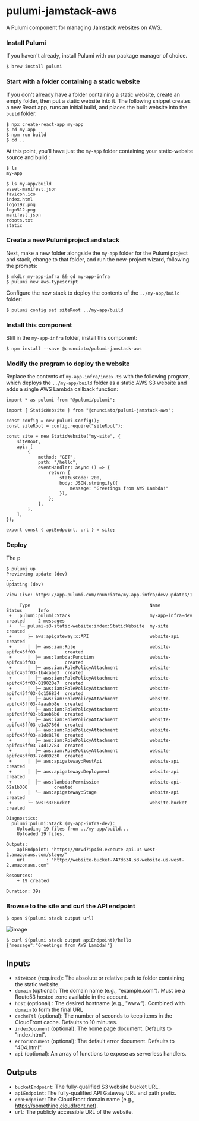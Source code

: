 # pulumi-jamstack-aws

A Pulumi component for managing Jamstack websites on AWS.

### Install Pulumi

If you haven't already, install Pulumi with our package manager of choice.

```
$ brew install pulumi
```

### Start with a folder containing a static website

If you don't already have a folder containing a static website, create an empty folder, then put a static website into it. The following snippet creates a new React app, runs an initial build, and places the built website into the `build` folder.

```
$ npx create-react-app my-app
$ cd my-app
$ npm run build
$ cd ..
```

At this point, you'll have just the `my-app` folder containing your static-website source and build :

```
$ ls
my-app

$ ls my-app/build
asset-manifest.json
favicon.ico
index.html
logo192.png
logo512.png
manifest.json
robots.txt
static
```

### Create a new Pulumi project and stack

Next, make a new folder alongside the `my-app` folder for the Pulumi project and stack, change to that folder, and run the new-project wizard, following the prompts:

```
$ mkdir my-app-infra && cd my-app-infra
$ pulumi new aws-typescript
```

Configure the new stack to deploy the contents of the `../my-app/build` folder:

```
$ pulumi config set siteRoot ../my-app/build
```

### Install this component

Still in the `my-app-infra` folder, install this component:

```
$ npm install --save @cnunciato/pulumi-jamstack-aws
```

### Modify the program to deploy the website

Replace the contents of `my-app-infra/index.ts` with the following program, which deploys the `../my-app/build` folder as a static AWS S3 website and adds a single AWS Lambda callback function:

```
import * as pulumi from "@pulumi/pulumi";

import { StaticWebsite } from "@cnunciato/pulumi-jamstack-aws";

const config = new pulumi.Config();
const siteRoot = config.require("siteRoot");

const site = new StaticWebsite("my-site", {
    siteRoot,
    api: [
        {
            method: "GET",
            path: "/hello",
            eventHandler: async () => {
                return {
                    statusCode: 200,
                    body: JSON.stringify({
                        message: "Greetings from AWS Lambda!"
                    }),
                };
            },
        },
    ],
});

export const { apiEndpoint, url } = site;
```

### Deploy

The p

```
$ pulumi up
Previewing update (dev)
...
Updating (dev)

View Live: https://app.pulumi.com/cnunciato/my-app-infra/dev/updates/1

     Type                                             Name                          Status      Info
 +   pulumi:pulumi:Stack                              my-app-infra-dev              created     2 messages
 +   └─ pulumi-s3-static-website:index:StaticWebsite  my-site                       created
 +      ├─ aws:apigateway:x:API                       website-api                   created
 +      │  ├─ aws:iam:Role                            website-apifc45ff03           created
 +      │  ├─ aws:lambda:Function                     website-apifc45ff03           created
 +      │  ├─ aws:iam:RolePolicyAttachment            website-apifc45ff03-1b4caae3  created
 +      │  ├─ aws:iam:RolePolicyAttachment            website-apifc45ff03-019020e7  created
 +      │  ├─ aws:iam:RolePolicyAttachment            website-apifc45ff03-6c156834  created
 +      │  ├─ aws:iam:RolePolicyAttachment            website-apifc45ff03-4aaabb8e  created
 +      │  ├─ aws:iam:RolePolicyAttachment            website-apifc45ff03-b5aeb6b6  created
 +      │  ├─ aws:iam:RolePolicyAttachment            website-apifc45ff03-e1a3786d  created
 +      │  ├─ aws:iam:RolePolicyAttachment            website-apifc45ff03-a1de8170  created
 +      │  ├─ aws:iam:RolePolicyAttachment            website-apifc45ff03-74d12784  created
 +      │  ├─ aws:iam:RolePolicyAttachment            website-apifc45ff03-7cd09230  created
 +      │  ├─ aws:apigateway:RestApi                  website-api                   created
 +      │  ├─ aws:apigateway:Deployment               website-api                   created
 +      │  ├─ aws:lambda:Permission                   website-api-62a1b306          created
 +      │  └─ aws:apigateway:Stage                    website-api                   created
 +      └─ aws:s3:Bucket                              website-bucket                created

Diagnostics:
  pulumi:pulumi:Stack (my-app-infra-dev):
    Uploading 19 files from ../my-app/build...
    Uploaded 19 files.

Outputs:
    apiEndpoint: "https://0rvd7ip4i0.execute-api.us-west-2.amazonaws.com/stage/"
    url        : "http://website-bucket-747d634.s3-website-us-west-2.amazonaws.com"

Resources:
    + 19 created

Duration: 39s
```

### Browse to the site and curl the API endpoint

```
$ open $(pulumi stack output url)
```

![image](https://user-images.githubusercontent.com/274700/125365415-0f9c5500-e329-11eb-8c90-2f25fba6ee3a.png)

```
$ curl $(pulumi stack output apiEndpoint)/hello
{"message":"Greetings from AWS Lambda!"}
```

## Inputs

* `siteRoot` (required): The absolute or relative path to folder containing the static website.
* `domain` (optional): The domain name (e.g., "example.com"). Must be a Route53 hosted zone available in the account.
* `host`  (optional) : The desired hostname (e.g., "www"). Combined with `domain` to form the final URL
* `cacheTtl`  (optional): The number of seconds to keep items in the CloudFront cache. Defaults to 10 minutes.
* `indexDocument` (optional): The home page document. Defaults to "index.html".
* `errorDocument` (optional): The default error document. Defaults to "404.html".
* `api` (optional): An array of functions to expose as serverless handlers.

## Outputs

* `bucketEndpoint`: The fully-qualified S3 website bucket URL.
* `apiEndpoint`: The fully-qualified API Gateway URL and path prefix.
* `cdnEndpoint`: The CloudFront domain name (e.g., https://something.cloudfront.net).
* `url`: The publicly accessible URL of the website.
